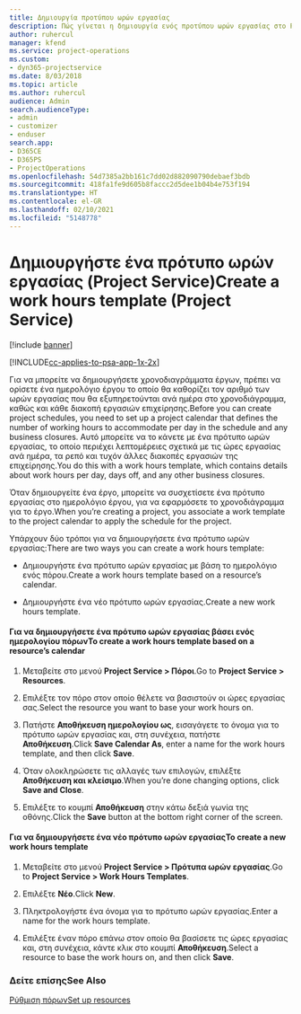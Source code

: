 ```yaml
---
title: Δημιουργία προτύπου ωρών εργασίας
description: Πώς γίνεται η δημιουργία ενός προτύπου ωρών εργασίας στο Project Service
author: ruhercul
manager: kfend
ms.service: project-operations
ms.custom:
- dyn365-projectservice
ms.date: 8/03/2018
ms.topic: article
ms.author: ruhercul
audience: Admin
search.audienceType:
- admin
- customizer
- enduser
search.app:
- D365CE
- D365PS
- ProjectOperations
ms.openlocfilehash: 54d7385a2bb161c7dd02d882090790debaef3bdb
ms.sourcegitcommit: 418fa1fe9d605b8faccc2d5dee1b04b4e753f194
ms.translationtype: HT
ms.contentlocale: el-GR
ms.lasthandoff: 02/10/2021
ms.locfileid: "5148778"
---
```

# <a name="create-a-work-hours-template-project-service"></a><span data-ttu-id="cdf1d-103">Δημιουργήστε ένα πρότυπο ωρών εργασίας (Project Service)</span><span class="sxs-lookup"><span data-stu-id="cdf1d-103">Create a work hours template (Project Service)</span></span>

[!include [banner](../includes/psa-now-project-operations.md)]

[!INCLUDE[cc-applies-to-psa-app-1x-2x](../includes/cc-applies-to-psa-app-1x-2x.md)]

<span data-ttu-id="cdf1d-104">Για να μπορείτε να δημιουργήσετε χρονοδιαγράμματα έργων, πρέπει να ορίσετε ένα ημερολόγιο έργου το οποίο θα καθορίζει τον αριθμό των ωρών εργασίας που θα εξυπηρετούνται ανά ημέρα στο χρονοδιάγραμμα, καθώς και κάθε διακοπή εργασιών επιχείρησης.</span><span class="sxs-lookup"><span data-stu-id="cdf1d-104">Before you can create project schedules, you need to set up a project calendar that defines the number of working hours to accommodate per day in the schedule and any business closures.</span></span> <span data-ttu-id="cdf1d-105">Αυτό μπορείτε να το κάνετε με ένα πρότυπο ωρών εργασίας, το οποίο περιέχει λεπτομέρειες σχετικά με τις ώρες εργασίας ανά ημέρα, τα ρεπό και τυχόν άλλες διακοπές εργασιών της επιχείρησης.</span><span class="sxs-lookup"><span data-stu-id="cdf1d-105">You do this with a work hours template, which contains details about work hours per day, days off, and any other business closures.</span></span>  
  
 <span data-ttu-id="cdf1d-106">Όταν δημιουργείτε ένα έργο, μπορείτε να συσχετίσετε ένα πρότυπο εργασίας στο ημερολόγιο έργου, για να εφαρμόσετε το χρονοδιάγραμμα για το έργο.</span><span class="sxs-lookup"><span data-stu-id="cdf1d-106">When you’re creating a project, you associate a work template to the project calendar to apply the schedule for the project.</span></span>  
  
 <span data-ttu-id="cdf1d-107">Υπάρχουν δύο τρόποι για να δημιουργήσετε ένα πρότυπο ωρών εργασίας:</span><span class="sxs-lookup"><span data-stu-id="cdf1d-107">There are two ways you can create a work hours template:</span></span>  
  
-   <span data-ttu-id="cdf1d-108">Δημιουργήστε ένα πρότυπο ωρών εργασίας με βάση το ημερολόγιο ενός πόρου.</span><span class="sxs-lookup"><span data-stu-id="cdf1d-108">Create a work hours template based on a resource’s calendar.</span></span>  
  
-   <span data-ttu-id="cdf1d-109">Δημιουργήστε ένα νέο πρότυπο ωρών εργασίας.</span><span class="sxs-lookup"><span data-stu-id="cdf1d-109">Create a new work hours template.</span></span>  
  
#### <a name="to-create-a-work-hours-template-based-on-a-resources-calendar"></a><span data-ttu-id="cdf1d-110">Για να δημιουργήσετε ένα πρότυπο ωρών εργασίας βάσει ενός ημερολογίου πόρων</span><span class="sxs-lookup"><span data-stu-id="cdf1d-110">To create a work hours template based on a resource’s calendar</span></span>  
  
1.  <span data-ttu-id="cdf1d-111">Μεταβείτε στο μενού **Project Service > Πόροι**.</span><span class="sxs-lookup"><span data-stu-id="cdf1d-111">Go to **Project Service > Resources**.</span></span>  
  
2.  <span data-ttu-id="cdf1d-112">Επιλέξτε τον πόρο στον οποίο θέλετε να βασιστούν οι ώρες εργασίας σας.</span><span class="sxs-lookup"><span data-stu-id="cdf1d-112">Select the resource you want to base your work hours on.</span></span>  
  
3.  <span data-ttu-id="cdf1d-113">Πατήστε **Αποθήκευση ημερολογίου ως**, εισαγάγετε το όνομα για το πρότυπο ωρών εργασίας και, στη συνέχεια, πατήστε **Αποθήκευση**.</span><span class="sxs-lookup"><span data-stu-id="cdf1d-113">Click **Save Calendar As**, enter a name for the work hours template, and then click **Save**.</span></span>  
  
4.  <span data-ttu-id="cdf1d-114">Όταν ολοκληρώσετε τις αλλαγές των επιλογών, επιλέξτε **Αποθήκευση και κλείσιμο**.</span><span class="sxs-lookup"><span data-stu-id="cdf1d-114">When you’re done changing options, click **Save and Close**.</span></span>  
  
5.  <span data-ttu-id="cdf1d-115">Επιλέξτε το κουμπί **Αποθήκευση** στην κάτω δεξιά γωνία της οθόνης.</span><span class="sxs-lookup"><span data-stu-id="cdf1d-115">Click the **Save** button at the bottom right corner of the screen.</span></span>  
  
#### <a name="to-create-a-new-work-hours-template"></a><span data-ttu-id="cdf1d-116">Για να δημιουργήσετε ένα νέο πρότυπο ωρών εργασίας</span><span class="sxs-lookup"><span data-stu-id="cdf1d-116">To create a new work hours template</span></span>  
  
1.  <span data-ttu-id="cdf1d-117">Μεταβείτε στο μενού **Project Service > Πρότυπα ωρών εργασίας**.</span><span class="sxs-lookup"><span data-stu-id="cdf1d-117">Go to **Project Service > Work Hours Templates**.</span></span>  
  
2.  <span data-ttu-id="cdf1d-118">Επιλέξτε **Νέο**.</span><span class="sxs-lookup"><span data-stu-id="cdf1d-118">Click **New**.</span></span>  
  
3.  <span data-ttu-id="cdf1d-119">Πληκτρολογήστε ένα όνομα για το πρότυπο ωρών εργασίας.</span><span class="sxs-lookup"><span data-stu-id="cdf1d-119">Enter a name for the work hours template.</span></span>  
  
4.  <span data-ttu-id="cdf1d-120">Επιλέξτε έναν πόρο επάνω στον οποίο θα βασίσετε τις ώρες εργασίας και, στη συνέχεια, κάντε κλικ στο κουμπί **Αποθήκευση**.</span><span class="sxs-lookup"><span data-stu-id="cdf1d-120">Select a resource to base the work hours on, and then click **Save**.</span></span>  
  
### <a name="see-also"></a><span data-ttu-id="cdf1d-121">Δείτε επίσης</span><span class="sxs-lookup"><span data-stu-id="cdf1d-121">See Also</span></span>  
 [<span data-ttu-id="cdf1d-122">Ρύθμιση πόρων</span><span class="sxs-lookup"><span data-stu-id="cdf1d-122">Set up resources</span></span>](../psa/set-up-resources.md)
